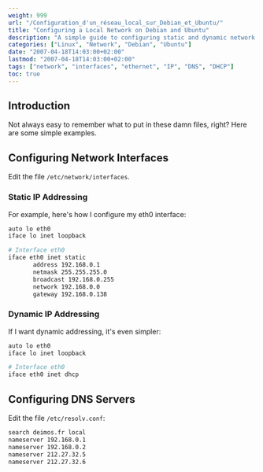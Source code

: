 ```yaml
---
weight: 999
url: "/Configuration_d'un_réseau_local_sur_Debian_et_Ubuntu/"
title: "Configuring a Local Network on Debian and Ubuntu"
description: "A simple guide to configuring static and dynamic network interfaces on Debian and Ubuntu systems"
categories: ["Linux", "Network", "Debian", "Ubuntu"]
date: "2007-04-18T14:03:00+02:00"
lastmod: "2007-04-18T14:03:00+02:00"
tags: ["network", "interfaces", "ethernet", "IP", "DNS", "DHCP"]
toc: true
---
```


## Introduction

Not always easy to remember what to put in these damn files, right? Here are some simple examples.

## Configuring Network Interfaces

Edit the file `/etc/network/interfaces`.

### Static IP Addressing

For example, here's how I configure my eth0 interface:

```bash
auto lo eth0
iface lo inet loopback

# Interface eth0
iface eth0 inet static
       address 192.168.0.1
       netmask 255.255.255.0
       broadcast 192.168.0.255
       network 192.168.0.0
       gateway 192.168.0.138
```

### Dynamic IP Addressing

If I want dynamic addressing, it's even simpler:

```bash
auto lo eth0
iface lo inet loopback

# Interface eth0 
iface eth0 inet dhcp
```

## Configuring DNS Servers

Edit the file `/etc/resolv.conf`:

```bash
search deimos.fr local
nameserver 192.168.0.1
nameserver 192.168.0.2
nameserver 212.27.32.5
nameserver 212.27.32.6
```
